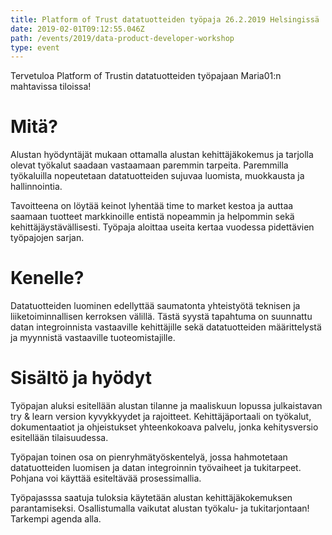 ```yaml
---
title: Platform of Trust datatuotteiden työpaja 26.2.2019 Helsingissä
date: 2019-02-01T09:12:55.046Z
path: /events/2019/data-product-developer-workshop
type: event
---
```

Tervetuloa Platform of Trustin datatuotteiden työpajaan Maria01:n mahtavissa tiloissa! 



# Mitä?

Alustan hyödyntäjät mukaan ottamalla alustan kehittäjäkokemus ja tarjolla olevat työkalut saadaan vastaamaan paremmin tarpeita. Paremmilla työkaluilla nopeutetaan datatuotteiden sujuvaa luomista, muokkausta ja hallinnointia.



Tavoitteena on löytää keinot lyhentää time to market kestoa ja auttaa saamaan tuotteet markkinoille entistä nopeammin ja helpommin sekä kehittäjäystävällisesti. Työpaja aloittaa useita kertaa vuodessa pidettävien työpajojen sarjan.



# Kenelle?

Datatuotteiden luominen edellyttää saumatonta yhteistyötä teknisen ja liiketoiminnallisen kerroksen välillä. Tästä syystä tapahtuma on suunnattu datan integroinnista vastaaville kehittäjille sekä  datatuotteiden määrittelystä ja myynnistä vastaaville tuoteomistajille.



# Sisältö ja hyödyt

Työpajan aluksi esitellään alustan tilanne ja maaliskuun lopussa julkaistavan try & learn version kyvykkyydet ja rajoitteet. Kehittäjäportaali on työkalut, dokumentaatiot ja ohjeistukset yhteenkokoava palvelu, jonka kehitysversio esitellään tilaisuudessa.

Työpajan toinen osa on pienryhmätyöskentelyä, jossa hahmotetaan datatuotteiden luomisen ja datan integroinnin työvaiheet ja tukitarpeet. Pohjana voi käyttää esiteltävää prosessimallia.

Työpajasssa saatuja tuloksia käytetään alustan kehittäjäkokemuksen parantamiseksi. Osallistumalla vaikutat alustan työkalu- ja tukitarjontaan! Tarkempi agenda alla.
